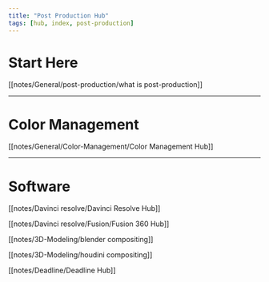 ```yaml
---
title: "Post Production Hub"
tags: [hub, index, post-production]
---
```


# Start Here

[[notes/General/post-production/what is post-production]]


---

# Color Management

[[notes/General/Color-Management/Color Management Hub]]





---

# Software

[[notes/Davinci resolve/Davinci Resolve Hub]]

[[notes/Davinci resolve/Fusion/Fusion 360 Hub]]

[[notes/3D-Modeling/blender compositing]]

[[notes/3D-Modeling/houdini compositing]]

[[notes/Deadline/Deadline Hub]]
